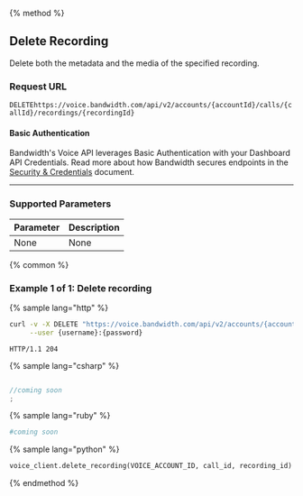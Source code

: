 {% method %}

## Delete Recording
Delete both the metadata and the media of the specified recording.

### Request URL

<code class="delete">DELETE</code>`https://voice.bandwidth.com/api/v2/accounts/{accountId}/calls/{callId}/recordings/{recordingId}`

#### Basic Authentication

Bandwidth's Voice API leverages Basic Authentication with your Dashboard API Credentials. Read more about how Bandwidth secures endpoints in the [Security & Credentials](../../../guides/accountCredentials.md) document.

---

### Supported Parameters

| Parameter | Description |
|:----------|:------------|
| None      | None        |

{% common %}

### Example 1 of 1: Delete recording

{% sample lang="http" %}

```bash
curl -v -X DELETE "https://voice.bandwidth.com/api/v2/accounts/{accountId}/calls/{callId}/recordings/{recordingId}" \
     --user {username}:{password}
```

```
HTTP/1.1 204
```

{% sample lang="csharp" %}

```csharp

//coming soon
;
```

{% sample lang="ruby" %}

```ruby
#coming soon
```

{% sample lang="python" %}

```python
voice_client.delete_recording(VOICE_ACCOUNT_ID, call_id, recording_id)
```

{% endmethod %}
